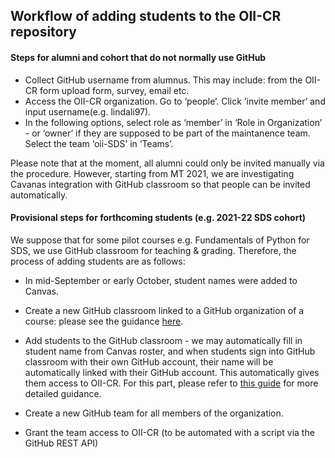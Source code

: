 ## Workflow of adding students to the OII-CR repository

#### Steps for alumni and cohort that do not normally use GitHub

- Collect GitHub username from alumnus. This may include: from the OII-CR form upload form, survey, email etc. 
- Access the OII-CR organization. Go to ‘people’. Click ‘invite member’ and input username(e.g. lindali97). 
- In the following options, select role as ‘member’ in ‘Role in Organization’ - or ‘owner’ if they are supposed to be part of the maintanence team. Select the team ‘oii-SDS’ in ‘Teams’.

Please note that at the moment, all alumni could only be invited manually via the procedure. However, starting from MT 2021, we are investigating Cavanas integration with GitHub classroom so that people can be invited automatically. 

#### Provisional steps for forthcoming students (e.g. 2021-22 SDS cohort)

We suppose that for some pilot courses e.g. Fundamentals of Python for SDS, we use GitHub classroom for teaching & grading. Therefore, the process of adding students are as follows:

- In mid-September or early October, student names were added to Canvas.

- Create a new GitHub classroom linked to a GitHub organization of a course: please see the guidance [here](https://docs.github.com/en/education/manage-coursework-with-github-classroom/teach-with-github-classroom/manage-classrooms).

- Add students to the GitHub classroom -  we may automatically fill in student name from Canvas roster, and when students sign into GitHub classroom with their own GitHub account, their name will be automatically linked with their GitHub account. This automatically gives them access to OII-CR. For this part, please refer to [this guide](https://docs.github.com/en/education/manage-coursework-with-github-classroom/teach-with-github-classroom/connect-a-learning-management-system-to-github-classroom) for more detailed guidance.

- Create a new GitHub team for all members of the organization. 

- Grant the team access to OII-CR (to be automated with a script via the GitHub REST API)



  
